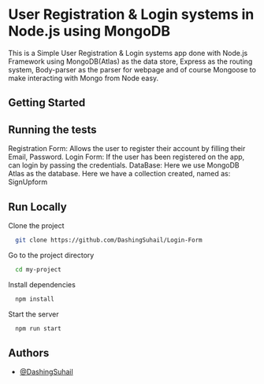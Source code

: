 
# User Registration & Login systems in Node.js using MongoDB

This is a Simple User Registration & Login systems app done with Node.js Framework using MongoDB(Atlas) as the data store, Express as the routing system, Body-parser as the parser for webpage  and of course Mongoose to make interacting with Mongo from Node easy.


## Getting Started 




## Running the tests
Registration Form:
Allows the user to register their account by filling their Email, Password.
Login Form:
If the user has been registered on the app, can login by passing the credentials.
DataBase:
Here we use MongoDB Atlas as the database. Here we have a collection created, named as:
SignUpform



## Run Locally

Clone the project

```bash
  git clone https://github.com/DashingSuhail/Login-Form
```

Go to the project directory

```bash
  cd my-project
```

Install dependencies

```bash
  npm install
```

Start the server

```bash
  npm run start
```


## Authors

- [@DashingSuhail](https://www.github.com/octokatherine)

